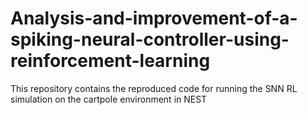 # Analysis-and-improvement-of-a-spiking-neural-controller-using-reinforcement-learning
This repository contains the reproduced code for running the SNN RL simulation on the cartpole environment in NEST

